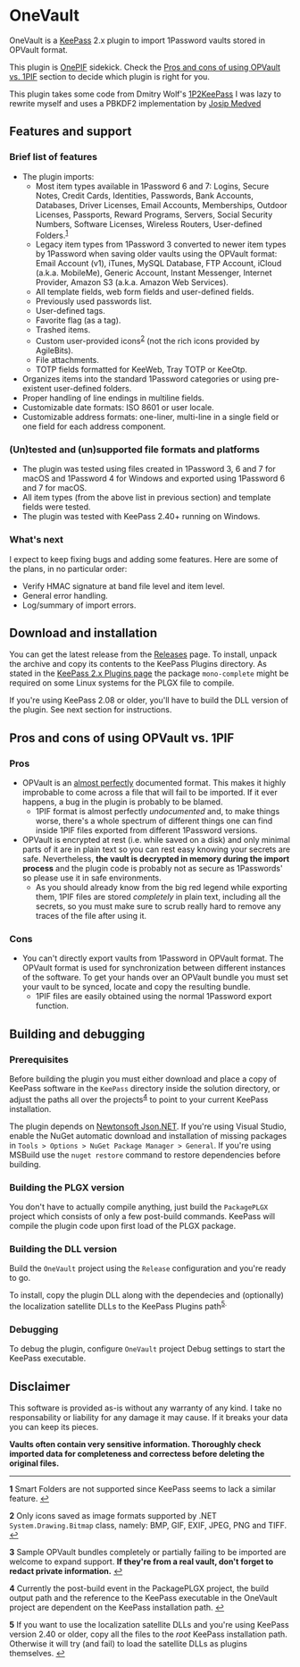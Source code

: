 # OneVault

OneVault is a [KeePass](https://keepass.info/) 2.x plugin to import 1Password vaults stored in OPVault format.

This plugin is [OnePIF](https://github.com/juanii/OnePIF) sidekick. Check the [Pros and cons of using OPVault vs. 1PIF](#pros-and-cons) section to decide which plugin is right for you.

This plugin takes some code from Dmitry Wolf's [1P2KeePass](https://github.com/diimdeep/1P2KeePass) I was lazy to rewrite myself and uses a PBKDF2 implementation by [Josip Medved](https://www.medo64.com/2012/04/pbkdf2-with-sha-256-and-others/)

## Features and support

### Brief list of features

* The plugin imports:
  - Most item types available in 1Password 6 and 7: Logins, Secure Notes, Credit Cards, Identities, Passwords, Bank Accounts, Databases, Driver Licenses, Email Accounts, Memberships, Outdoor Licenses, Passports, Reward Programs, Servers, Social Security Numbers, Software Licenses, Wireless Routers, User-defined Folders.<sup id="a1">[1](#f1)</sup>
  - Legacy item types from 1Password 3 converted to newer item types by 1Password when saving older vaults using the OPVault format: Email Account (v1), iTunes, MySQL Database, FTP Account, iCloud (a.k.a. MobileMe), Generic Account, Instant Messenger, Internet Provider, Amazon S3 (a.k.a. Amazon Web Services).
  - All template fields, web form fields and user-defined fields.
  - Previously used passwords list.
  - User-defined tags.
  - Favorite flag (as a tag).
  - Trashed items.
  - Custom user-provided icons<sup id="a2">[2](#f2)</sup> (not the rich icons provided by AgileBits).
  - File attachments.
  - TOTP fields formatted for KeeWeb, Tray TOTP or KeeOtp.
* Organizes items into the standard 1Password categories or using pre-existent user-defined folders.
* Proper handling of line endings in multiline fields.
* Customizable date formats: ISO 8601 or user locale.
* Customizable address formats: one-liner, multi-line in a single field or one field for each address component.

### (Un)tested and (un)supported file formats and platforms

* The plugin was tested using files created in 1Password 3, 6 and 7 for macOS and 1Password 4 for Windows and exported using 1Password 6 and 7 for macOS.
* All item types (from the above list in previous section) and template fields were tested.
* The plugin was tested with KeePass 2.40+ running on Windows.

### What's next

I expect to keep fixing bugs and adding some features. Here are some of the plans, in no particular order:

* Verify HMAC signature at band file level and item level.
* General error handling.
* Log/summary of import errors.

## Download and installation

You can get the latest release from the [Releases](https://github.com/juanii/OneVault/releases/latest) page. To install, unpack the archive and copy its contents to the KeePass Plugins directory. As stated in the [KeePass 2.x Plugins page](https://keepass.info/help/v2/plugins.html) the package `mono-complete` might be required on some Linux systems for the PLGX file to compile.

If you're using KeePass 2.08 or older, you'll have to build the DLL version of the plugin. See next section for instructions.

## <b id="pros-and-cons">Pros and cons of using OPVault vs. 1PIF</b>

### Pros

* OPVault is an [almost perfectly](https://discussions.agilebits.com/discussion/100882/suggestion-to-enhance-the-opvault-design-document) documented format. This makes it highly improbable to come across a file that will fail to be imported. If it ever happens, a bug in the plugin is probably to be blamed.
  - 1PIF format is almost perfectly _undocumented_ and, to make things worse, there's a whole spectrum of different things one can find inside 1PIF files exported from different 1Password versions.
* OPVault is encrypted at rest (i.e. while saved on a disk) and only minimal parts of it are in plain text so you can rest easy knowing your secrets are safe. Nevertheless, **the vault is decrypted in memory during the import process** and the plugin code is probably not as secure as 1Passwords' so please use it in safe environments.
  - As you should already know from the big red legend while exporting them, 1PIF files are stored _completely_ in plain text, including all the secrets, so you must make sure to scrub really hard to remove any traces of the file after using it.

### Cons

* You can't directly export vaults from 1Password in OPVault format. The OPVault format is used for synchronization between different instances of the software. To get your hands over an OPVault bundle you must set your vault to be synced, locate and copy the resulting bundle.
  - 1PIF files are easily obtained using the normal 1Password export function.

## Building and debugging

### Prerequisites

Before building the plugin you must either download and place a copy of KeePass software in the `KeePass` directory inside the solution directory, or adjust the paths all over the projects<sup id="a4">[4](#f4)</sup> to point to your current KeePass installation.

The plugin depends on [Newtonsoft Json.NET](https://www.newtonsoft.com/). If you're using Visual Studio, enable the NuGet automatic download and installation of missing packages in `Tools > Options > NuGet Package Manager > General`. If you're using MSBuild use the `nuget restore` command to restore dependencies before building.

### Building the PLGX version

You don't have to actually compile anything, just build the `PackagePLGX` project which consists of only a few post-build commands. KeePass will compile the plugin code upon first load of the PLGX package.

### Building the DLL version

Build the `OneVault` project using the `Release` configuration and you're ready to go.

To install, copy the plugin DLL along with the dependecies and (optionally) the localization satellite DLLs to the KeePass Plugins path<sup id="a5">[5](#f5).

### Debugging

To debug the plugin, configure `OneVault` project Debug settings to start the KeePass executable.

## Disclaimer

This software is provided as-is without any warranty of any kind. I take no responsability or liability for any damage it may cause. If it breaks your data you can keep its pieces.

**Vaults often contain very sensitive information. Thoroughly check imported data for completeness and correctess before deleting the original files.**

---

<b id="f1">1</b> Smart Folders are not supported since KeePass seems to lack a similar feature. [:leftwards_arrow_with_hook:](#a1)

<b id="f2">2</b> Only icons saved as image formats supported by .NET `System.Drawing.Bitmap` class, namely: BMP, GIF, EXIF, JPEG, PNG and TIFF. [:leftwards_arrow_with_hook:](#a2)

<b id="f3">3</b> Sample OPVault bundles completely or partially failing to be imported are welcome to expand support. **If they're from a real vault, don't forget to redact private information.** [:leftwards_arrow_with_hook:](#a3)

<b id="f4">4</b> Currently the post-build event in the PackagePLGX project, the build output path and the reference to the KeePass executable in the OneVault project are dependent on the KeePass installation path. [:leftwards_arrow_with_hook:](#a4)

<b id="f5">5</b> If you want to use the localization satellite DLLs and you're using KeePass version 2.40 or older, copy all the files to the _root_ KeePass installation path. Otherwise it will try (and fail) to load the satellite DLLs as plugins themselves. [:leftwards_arrow_with_hook:](#a5)

